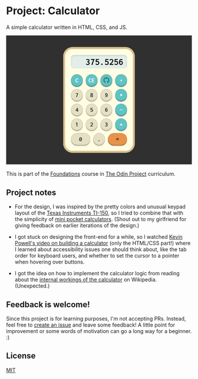 # Project: Calculator

A simple calculator written in HTML, CSS, and JS.

![My calculator app in action](screenshot.png)

This is part of the [Foundations](https://theodinproject.com/courses/foundations) course in [The Odin Project](https://theodinproject.com/) curriculum.

## Project notes

- For the design, I was inspired by the pretty colors and unusual keypad layout of the [Texas Instruments TI-150](http://www.datamath.org/BASIC/DATAMATH/ti-150.htm), so I tried to combine that with the simplicity of [mini pocket calculators](https://www.google.com/search?q=mini+pocket+calculator). (Shout out to my girlfriend for giving feedback on earlier iterations of the design.)

- I got stuck on designing the front-end for a while, so I watched [Kevin Powell's video on building a calculator](https://www.youtube.com/watch?v=EuwzyB_FQNs) (only the HTML/CSS part!) where I learned about accessibility issues one should think about, like the tab order for keyboard users, and whether to set the cursor to a pointer when hovering over buttons.

- I got the idea on how to implement the calculator logic from reading about the [internal workings of the calculator](https://en.wikipedia.org/wiki/Calculator#Internal_workings) on Wikipedia. (Unexpected.)

## Feedback is welcome!

Since this project is for learning purposes, I'm not accepting PRs. Instead, feel free to [create an issue](https://github.com/joshjavier/calculator/issues/new/choose) and leave some feedback! A little point for improvement or some words of motivation can go a long way for a beginner. :)

## License

[MIT](https://choosealicense.com/licenses/mit/)
